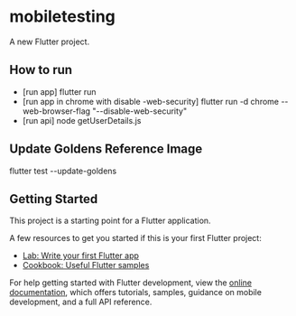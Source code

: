 # mobiletesting

A new Flutter project.

## How to run 
- [run app] flutter run
- [run app in chrome with disable -web-security] flutter run -d chrome --web-browser-flag "--disable-web-security"
- [run api] node getUserDetails.js

## Update Goldens Reference Image 
flutter test --update-goldens

## Getting Started

This project is a starting point for a Flutter application.

A few resources to get you started if this is your first Flutter project:

- [Lab: Write your first Flutter app](https://docs.flutter.dev/get-started/codelab)
- [Cookbook: Useful Flutter samples](https://docs.flutter.dev/cookbook)

For help getting started with Flutter development, view the
[online documentation](https://docs.flutter.dev/), which offers tutorials,
samples, guidance on mobile development, and a full API reference.
